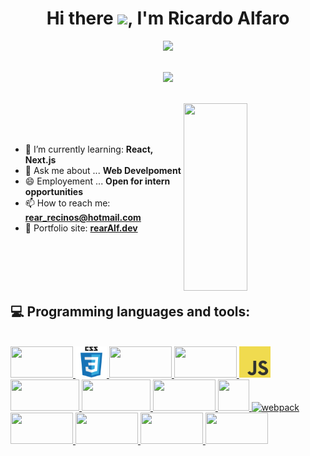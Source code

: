 <h1 align="center">Hi there <img src="https://raw.githubusercontent.com/iampavangandhi/iampavangandhi/master/gifs/Hi.gif" width="30px">, I'm Ricardo Alfaro</h1>

<div align="center">
  <img src="https://user-images.githubusercontent.com/25288970/95796899-50d4db00-0cab-11eb-85cf-b533d903c522.png" />
</div>

<br />
<p align="center">
  <!--<a href="https://twitter.com/rear_alf"><img src="https://img.shields.io/twitter/follow/@rear_alf?style=social" /></a>-->
  <a href="https://github.com/rearalf"><img src="https://img.shields.io/github/followers/rearalf?label=follow&style=social" /></a>
</p>

<br />

<img src="https://github-readme-stats.vercel.app/api/top-langs/?username=rearalf&theme=algolia" align="right" height="300px" width="45%" />

<br />
<br />
<br />

- 🌱 I’m currently learning: **React, Next.js**
- 💬 Ask me about ... **Web Develpoment**
- 😄 Employement ... **Open for intern opportunities**
- 📫 How to reach me: **rear_recinos@hotmail.com**
- 🎯 Portfolio site: **[rearAlf.dev](https://rearalf.rearalf.vercel.app/)**

<br />
<br />
<br />
<br />

## 💻 Programming languages and tools:

<br />
<a href="https://www.w3schools.com/html/default.asp">
  <img width="100" height="50" src="https://www.vectorlogo.zone/logos/w3_html5/w3_html5-ar21.svg">
</a>
<a href="https://www.w3schools.com/css/">
  <img width="50" height="50" src="https://raw.githubusercontent.com/github/explore/80688e429a7d4ef2fca1e82350fe8e3517d3494d/topics/css/css.png">
</a>
<a href="https://sass-lang.com/">
  <img width="100" height="50" src="https://www.vectorlogo.zone/logos/sass-lang/sass-lang-ar21.svg">
</a>
<a href="https://v5.getbootstrap.com/">
  <img width="100" height="50" src="https://www.vectorlogo.zone/logos/getbootstrap/getbootstrap-ar21.svg">
</a>
<a href="https://www.w3schools.com/js/">
  <img width="50" height="50" src="https://raw.githubusercontent.com/github/explore/80688e429a7d4ef2fca1e82350fe8e3517d3494d/topics/javascript/javascript.png">
</a>
<a href="https://nodejs.org/">
  <img width="110" height="50" src="https://www.vectorlogo.zone/logos/nodejs/nodejs-ar21.svg">
</a>
<a href="https://www.mongodb.com/">
  <img width="110" height="50" src="https://www.vectorlogo.zone/logos/mongodb/mongodb-ar21.svg">
</a>
<a href="https://firebase.google.com/">
  <img width="100" height="50" src="https://www.vectorlogo.zone/logos/firebase/firebase-ar21.svg">
</a>
<a href="https://code.visualstudio.com/">
  <img width="50" height="50" src="https://upload.wikimedia.org/wikipedia/commons/thumb/9/9a/Visual_Studio_Code_1.35_icon.svg/1200px-Visual_Studio_Code_1.35_icon.svg.png">
</a>
<a href="https://webpack.js.org/">
  <img width="100" height="50" src="https://www.vectorlogo.zone/logos/js_webpack/js_webpack-ar21.svg" alt="webpack"/>
</a>
<a href="https://reactjs.org/">
  <img width="100" height="50" src="https://www.vectorlogo.zone/logos/reactjs/reactjs-ar21.svg"/>
</a>
<a href="https://angular.io/">
  <img width="100" height="50" src="https://www.vectorlogo.zone/logos/angular/angular-ar21.svg"/>
</a>
<a href="https://github.com/">
  <img width="100" height="50" src="https://www.vectorlogo.zone/logos/github/github-ar21.svg"/>
</a>
<a href="https://git-scm.com/">
  <img width="100" height="50" src="https://www.vectorlogo.zone/logos/git-scm/git-scm-ar21.svg"/>
</a>

<!--**rearalf/rearalf** is a ✨ _special_ ✨ repository because its `README.md` (this file) appears on your GitHub profile.

Here are some ideas to get you started:

- 🔭 I’m currently working on ...
- 🌱 I’m currently learning ...
- 👯 I’m looking to collaborate on ...
- 🤔 I’m looking for help with ...
- 💬 Ask me about ...
- 📫 How to reach me: ...
- 😄 Pronouns: ...
- ⚡ Fun fact: ...
- 🎯 Portfolio site: ...
-->

